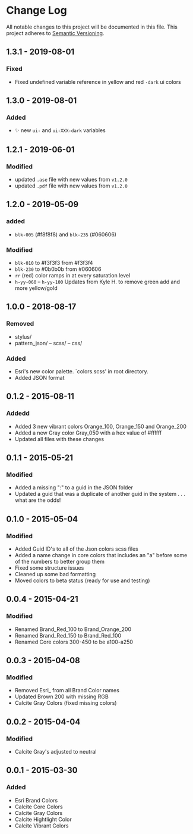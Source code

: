 # Change Log
All notable changes to this project will be documented in this file.
This project adheres to [Semantic Versioning](http://semver.org/).

## 1.3.1 - 2019-08-01

### Fixed
- Fixed undefined variable reference in yellow and red `-dark` ui colors

## 1.3.0 - 2019-08-01

### Added
- :sparkles: new `ui-` and `ui-XXX-dark` variables

## 1.2.1 - 2019-06-01

### Modified
- updated `.ase` file with new values from `v1.2.0`
- updated `.pdf` file with new values from `v1.2.0`

## 1.2.0 - 2019-05-09
### added
- `blk-005` (#f8f8f8) and `blk-235` (#060606)

### Modified
- `blk-010` to #f3f3f3 from #f3f3f4
- `blk-230` to #0b0b0b from #060606
- `rr` (red) color ramps in at every saturation level
- `h-yy-060` – `h-yy-100` Updates from Kyle H. to remove green add and more yellow/gold


## 1.0.0 - 2018-08-17
### Removed
- stylus/
- pattern_json/
– scss/
– css/
### Added
- Esri's new color palette. `colors.scss' in root directory.
- Added JSON format

## 0.1.2 - 2015-08-11
### Addedd
- Added 3 new vibrant colors Orange_100, Orange_150 and Orange_200
- Added a new Gray color Gray_050 with a hex value of #ffffff
- Updated all files with these changes

## 0.1.1 - 2015-05-21
### Modified
- Added a missing ":" to a guid in the JSON folder
- Updated a guid that was a duplicate of another guid in the system . . . what are the odds!

## 0.1.0 - 2015-05-04
### Modified
- Added Guid ID's to all of the Json colors scss files
- Added a name change in core colors that includes an "a" before some of the numbers to better group them
- Fixed some structure issues
- Cleaned up some bad formatting
- Moved colors to beta status (ready for use and testing)

## 0.0.4 - 2015-04-21
### Modified
- Renamed Brand_Red_100 to Brand_Orange_200
- Renamed Brand_Red_150 to Brand_Red_100
- Renamed Core colors 300-450 to be a100-a250

## 0.0.3 - 2015-04-08
### Modified
- Removed Esri_ from all Brand Color names
- Updated Brown 200 with missing RGB
- Calcite Gray Colors (fixed missing colors)

## 0.0.2 - 2015-04-04
### Modified
- Calcite Gray's adjusted to neutral

## 0.0.1 - 2015-03-30
### Added
- Esri Brand Colors
- Calcite Core Colors
- Calcite Gray Colors
- Calcite Hightlight Color
- Calcite Vibrant Colors



